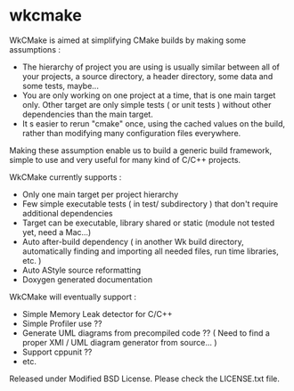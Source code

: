 wkcmake
=======

WkCMake is aimed at simplifying CMake builds by making some assumptions :
 - The hierarchy of project you are using is usually similar between all of your projects,  a source directory, a header directory, some data and some tests, maybe...
 - You are only working on one project at a time, that is one main target only. Other target are only simple tests ( or unit tests ) without other dependencies than the main target.
 - It s easier to rerun "cmake" once, using the cached values on the build, rather than modifying many configuration files everywhere.

Making these assumption enable us to build a generic build framework, simple to use and very useful for many kind of C/C++ projects.

WkCMake currently supports :

 - Only one main target per project hierarchy 
 - Few simple executable tests ( in test/ subdirectory ) that don't require additional dependencies
 - Target can be executable, library shared or static (module not tested yet, need a Mac...)
 - Auto after-build dependency ( in another Wk build directory, automatically finding and importing all needed files, run time libraries, etc. )
 - Auto AStyle source reformatting
 - Doxygen generated documentation

WkCMake will eventually support :
 - Simple Memory Leak detector for C/C++
 - Simple Profiler use ??
 - Generate UML diagrams from precompiled code ?? ( Need to find a proper XMI / UML diagram generator from source... )
 - Support cppunit ??
 - etc.

Released under Modified BSD License. Please check the LICENSE.txt file.

